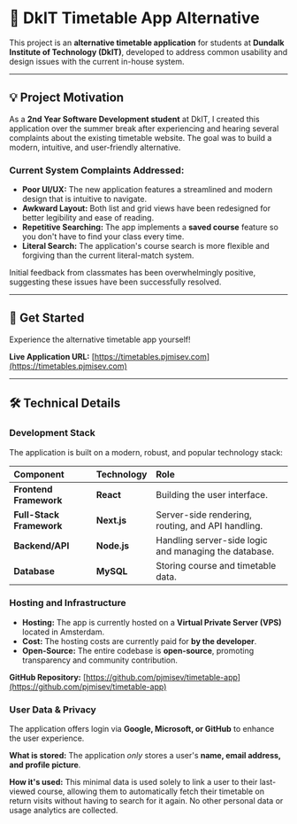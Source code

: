 # 📅 DkIT Timetable App Alternative

This project is an **alternative timetable application** for students at **Dundalk Institute of Technology (DkIT)**, developed to address common usability and design issues with the current in-house system.

---

## 💡 Project Motivation

As a **2nd Year Software Development student** at DkIT, I created this application over the summer break after experiencing and hearing several complaints about the existing timetable website. The goal was to build a modern, intuitive, and user-friendly alternative.

### Current System Complaints Addressed:

* **Poor UI/UX:** The new application features a streamlined and modern design that is intuitive to navigate.
* **Awkward Layout:** Both list and grid views have been redesigned for better legibility and ease of reading.
* **Repetitive Searching:** The app implements a **saved course** feature so you don't have to find your class every time.
* **Literal Search:** The application's course search is more flexible and forgiving than the current literal-match system.

Initial feedback from classmates has been overwhelmingly positive, suggesting these issues have been successfully resolved.

---

## 🚀 Get Started

Experience the alternative timetable app yourself!

**Live Application URL:**
[https://timetables.pjmisev.com](https://timetables.pjmisev.com)

---

## 🛠️ Technical Details

### Development Stack

The application is built on a modern, robust, and popular technology stack:

| Component | Technology | Role |
| :--- | :--- | :--- |
| **Frontend Framework** | **React** | Building the user interface. |
| **Full-Stack Framework** | **Next.js** | Server-side rendering, routing, and API handling. |
| **Backend/API** | **Node.js** | Handling server-side logic and managing the database. |
| **Database** | **MySQL** | Storing course and timetable data. |

### Hosting and Infrastructure

* **Hosting:** The app is currently hosted on a **Virtual Private Server (VPS)** located in Amsterdam.
* **Cost:** The hosting costs are currently paid for **by the developer**.
* **Open-Source:** The entire codebase is **open-source**, promoting transparency and community contribution.

**GitHub Repository:**
[https://github.com/pjmisev/timetable-app](https://github.com/pjmisev/timetable-app)

### User Data & Privacy

The application offers login via **Google, Microsoft, or GitHub** to enhance the user experience.

**What is stored:**
The application *only* stores a user's **name, email address, and profile picture**.

**How it's used:**
This minimal data is used solely to link a user to their last-viewed course, allowing them to automatically fetch their timetable on return visits without having to search for it again. No other personal data or usage analytics are collected.